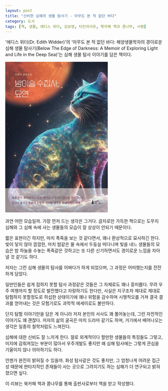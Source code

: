```yaml
---
layout: post
title: "신비한 심해의 생물 탐사기 - 아무도 본 적 없던 바다"
category: 도서
tags: [책, 생물, 에디스 위더, 김보영, 타인의사유, 북카페 책과 콩나무, 서평]
---
```


'에디스 위더(Dr. Edith Widder)'의
'아무도 본 적 없던 바다: 해양생물학자의 경이로운 심해 생물 탐사기(Below The Edge of Darkness: A Memoir of Exploring Light and Life in the Deep Sea)'는
심해 생물 탐사 이야기를 담은 책이다.

![표지](/images/night-dew-collector-myoyeon-book-h480.jpg)

과연 어떤 모습일까.
가장 먼저 드는 생각은 그거다.
글자로만 가득한 책으로는 도무지 심해와 그 심해 속에 사는 생물들의 모습이 잘 상상이 안되기 때문이다.

짧은 표현이긴 하지만, 마치 폭죽을 보는 것 같다면서, 꽤나 환상적으로 묘사하긴 한다.
빛이 닿지 않아 깜깜한, 마치 밤같은 물 속에서 두둥실 떠다니며 빛을 내느 생물들의 모습은
밤 하늘을 수놓는 폭죽같은 것하고는 또 다른 신기하면서도 경이로운 느낌을 자아낼 것 같기도 하다.

저자는 그런 심해 생물의 탐사를 어쩌다가 하게 되었으며,
그 과정은 어떠했는지를 잔잔하게 담았다.

일반인들은 쉽게 접하지 못할 탐사 과정같은 것들은 그 자체로도 꽤나 흥미롭다.
무려 우주 여행까지 할 정도로 발전했다고 자랑하기도 한다만,
사실은 지구조차 제대로 제대로 탐험하지 못할정도로 허섭한 상태이기에
꽤나 위험을 감수하며 시행착오를 거쳐 결국 결과를 얻어내는 것은
모험기로도 과학적 에세이로도 볼만하다.

단지 탐험 이야기만을 담은 게 아니라
저자 본인의 서사도 꽤 풀어놓는데,
그런 자전적인 이야기도 꽤 괜찮다.
저자의 삶의 굴곡은 마치 드라마 같기도 하며,
거기에서 배어나오는 생각은 일종의 철학처럼도 느껴진다.

심해에 대한 신비도 잘 느끼게 한다.
절로 외계적이다 할만한 생물들의 특징들도 그렇고,
미지에 감춰져있는 부분이 많아서
우주개발도 좋지만 왜 심해 탐사에는 그렇게 관심을 기울이지 않나 의아하기도 하다.

언젠가 완전히 밝혀질 수 있을까.
화성 탐사같은 것도 좋지만,
그 엄청나게 어려운 접근성 때문에 판타지적인 존재들이 사는 곳으로 그려지기도 하는 심해가
더 연구되고 밝혀졌으면 싶다.



<div class="im im-info">
이 리뷰는 북카페 책과 콩나무를 통해 출판사로부터 책을 받고 작성했다.
</div>
